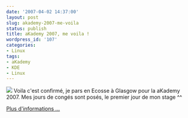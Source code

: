 ```yaml
---
date: '2007-04-02 14:37:00'
layout: post
slug: akademy-2007-me-voila
status: publish
title: aKademy 2007, me voila !
wordpress_id: '107'
categories:
- Linux
tags:
- aKademy
- KDE
- Linux
---
```


![](/images/60px-KDE_logo.svg.png) Voila c'est confirmé, je pars en Ecosse à Glasgow pour la aKademy 2007. Mes jours de congés sont posés, le premier jour de mon stage ^^

[Plus d'informations ...](http://akademy.kde.org/)
